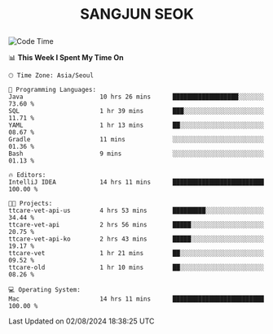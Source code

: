 <h1>
 <p align="center">
   SANGJUN SEOK
 </p>
</h1>

<!--START_SECTION:waka-->
![Code Time](http://img.shields.io/badge/Code%20Time-3%2C694%20hrs%2034%20mins-blue)

📊 **This Week I Spent My Time On** 

```text
🕑︎ Time Zone: Asia/Seoul

💬 Programming Languages: 
Java                     10 hrs 26 mins      ██████████████████░░░░░░░   73.60 % 
SQL                      1 hr 39 mins        ███░░░░░░░░░░░░░░░░░░░░░░   11.71 % 
YAML                     1 hr 13 mins        ██░░░░░░░░░░░░░░░░░░░░░░░   08.67 % 
Gradle                   11 mins             ░░░░░░░░░░░░░░░░░░░░░░░░░   01.36 % 
Bash                     9 mins              ░░░░░░░░░░░░░░░░░░░░░░░░░   01.13 % 

🔥 Editors: 
IntelliJ IDEA            14 hrs 11 mins      █████████████████████████   100.00 % 

🐱‍💻 Projects: 
ttcare-vet-api-us        4 hrs 53 mins       █████████░░░░░░░░░░░░░░░░   34.44 % 
ttcare-vet-api           2 hrs 56 mins       █████░░░░░░░░░░░░░░░░░░░░   20.75 % 
ttcare-vet-api-ko        2 hrs 43 mins       █████░░░░░░░░░░░░░░░░░░░░   19.17 % 
ttcare-vet               1 hr 21 mins        ██░░░░░░░░░░░░░░░░░░░░░░░   09.52 % 
ttcare-old               1 hr 10 mins        ██░░░░░░░░░░░░░░░░░░░░░░░   08.26 % 

💻 Operating System: 
Mac                      14 hrs 11 mins      █████████████████████████   100.00 % 
```


 Last Updated on 02/08/2024 18:38:25 UTC
<!--END_SECTION:waka-->
